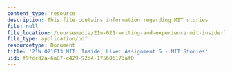 ```yaml
---
content_type: resource
description: This file contains information regarding MIT stories
file: null
file_location: /coursemedia/21w-021-writing-and-experience-mit-inside-live-fall-2013/f9fccd2a6a87c42992d4175606173af0_MIT21W_021F13_MITStories.pdf
file_type: application/pdf
resourcetype: Document
title: '21W.021F13 MIT: Inside, Live: Assignment 5 - MIT Stories'
uid: f9fccd2a-6a87-c429-92d4-175606173af0
---
```

